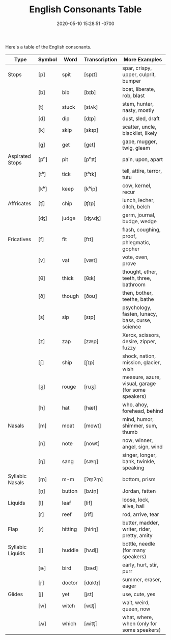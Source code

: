 ﻿---
layout: post
title:  "English Consonants Table"
date:   2020-05-10 15:28:51 -0700
tag: linguistics
comments: true
---

Here's a table of the English consonants.


|Type|Symbol|Word|Transcription|More Examples|
|-|-|-|-|-|
|Stops| [p] | spit | [spɪt] | spar, crispy, upper, culprit, bumper |
| | [b] | bib | [bɪb] | boat, liberate, rob, blast |
| | [t] | stuck | [stʌk] | stem, hunter, nasty, mostly |
| | [d] | dip | [dɪp] | dust, sled, draft |
| | [k] | skip | [skɪp] | scatter, uncle, blacklist, likely |
| | [g] | get | [gɛt] | gape, mugger, twig, gleam |
| Aspirated Stops | [pʰ] | pit | [pʰɪt] | pain, upon, apart |
| | [tʰ] | tick | [tʰɪk] | tell, attire, terror, tutu |
| | [kʰ] | keep | [kʰip] | cow, kernel, recur | 
| Affricates | [ʧ] | chip | [ʧɪp] | lunch, lecher, ditch, belch |
| | [ʤ] | judge | [ʤʌʤ] | germ, journal, budge, wedge |
| Fricatives | [f] | fit | [fɪt] | flash, coughing, proof, phlegmatic, gopher |
| | [v] | vat | [væt] | vote, oven, prove |
| | [θ] | thick | [θɪk] | thought, ether, teeth, three, bathroom |
| | [ð] | though | [ðoʊ] | then, bother, teethe, bathe |
| | [s] | sip | [sɪp] | psychology, fasten, lunacy, bass, curse, science |
| | [z] | zap | [zæp] | Xerox, scissors, desire, zipper, fuzzy |
| | [ʃ] | ship | [ʃɪp] | shock, nation, mission, glacier, wish |
| | [ʒ] | rouge | [ruʒ] | measure, azure, visual, garage (for some speakers) |
| | [h] | hat | [hæt] | who, ahoy, forehead, behind |
| Nasals | [m] | moat | [mowt] | mind, humor, shimmer, sum, thumb |
| | [n] | note | [nowt] | now, winner, angel, sign, wind |
| | [ŋ] | sang | [sæŋ] | singer, longer, bank, twinkle, speaking |
| Syllabic Nasals | [m̩] | m-m | [ʔm̩ʔm̩] | bottom, prism |
| | [n̩] | button | [bʌtn̩] | Jordan, fatten |
| Liquids | [l] | leaf | [lif] |  loose, lock, alive, hail |
| | [r] | reef | [rif] | rod, arrive, tear |
| Flap | [ɾ] | hitting | [hiɾiŋ] | butter, madder, writer, rider, pretty, amity | 
| Syllabic Liquids | [l̩] | huddle | [hʌdl̩] | bottle, needle (for many speakers) |
| | [ɚ] | bird | [bɚd] | early, hurt, stir, purr |
| | [r̩] | doctor | [dɑktr̩] | summer, eraser, eager |
| Glides | [j] | yet | [jɛt] | use, cute, yes |
| | [w] | witch | [wɪʧ] | wait, weird, queen, now |
| | [ʍ] | which | [ʍitʧ] | what, where,  when (only for some speakers) |

